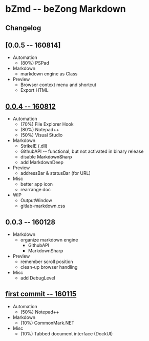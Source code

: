 # bZmd -- beZong Markdown
## Changelog 

## [0.0.5 -- 160814]
* Automation
	* (80%) PSPad
* Markdown	
	* markdown engine as Class
* Preview
	* Browser context menu and shortcut
	* Export HTML

## [0.0.4 -- 160812](https://github.com/beZong/bZmd/commit/de17d92004064aa2e8a011172dc70bc74a2646d7)
* Automation
	* (70%) File Explorer Hook
	* (80%) Notepad++
	* (50%) Visual Studio
* Markdown	
	* StrikeIE (.dll)
	* GithubAPI -- functional, but not activated in binary release
	* disable ~~MarkdownSharp~~
	* add MarkdownDeep
* Preview
	* addressBar & statusBar (for URL)
* Misc	
	* better app icon
	* rearrange doc
* WIP
	* OutputWindow
	* gitlab-markdown.css

## 0.0.3 -- 160128
* Markdown	
	* organize markdown engine
		* GithubAPI
		* MarkdownSharp
* Preview
	* remember scroll position
	* clean-up browser handling
* Misc	
	* add DebugLevel

## [first commit -- 160115](https://github.com/beZong/bZmd/commit/5f138c8c9a4a03d463a191dd83f624efc56ffb65)
* Automation
	* (50%) Notepad++
* Markdown	
	* (10%) CommonMark.NET
* Misc	
	* (10%) Tabbed document interface (DockUI)
